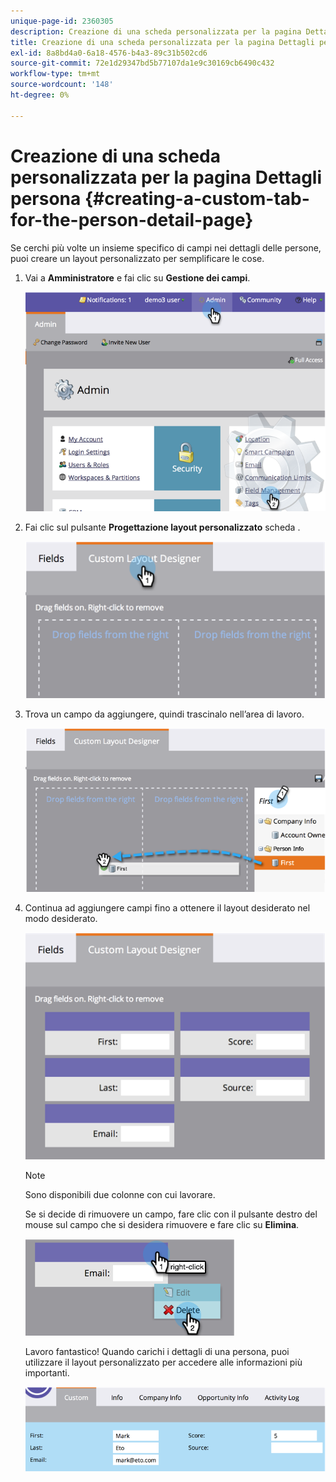 ```yaml
---
unique-page-id: 2360305
description: Creazione di una scheda personalizzata per la pagina Dettagli persona - Marketo Docs - Documentazione del prodotto
title: Creazione di una scheda personalizzata per la pagina Dettagli persona
exl-id: 8a8bd4a0-6a18-4576-b4a3-89c31b502cd6
source-git-commit: 72e1d29347bd5b77107da1e9c30169cb6490c432
workflow-type: tm+mt
source-wordcount: '148'
ht-degree: 0%

---
```


# Creazione di una scheda personalizzata per la pagina Dettagli persona {#creating-a-custom-tab-for-the-person-detail-page}

Se cerchi più volte un insieme specifico di campi nei dettagli delle persone, puoi creare un layout personalizzato per semplificare le cose.

1. Vai a **Amministratore** e fai clic su **Gestione dei campi**.

   ![](assets/image2014-9-16-16-3a41-3a41.png)

1. Fai clic sul pulsante **Progettazione layout personalizzato** scheda .

   ![](assets/image2014-9-16-16-3a41-3a55.png)

1. Trova un campo da aggiungere, quindi trascinalo nell’area di lavoro.

   ![](assets/three-1.png)

1. Continua ad aggiungere campi fino a ottenere il layout desiderato nel modo desiderato.

   ![](assets/image2014-9-16-16-3a42-3a25.png)

   >[!NOTE]
   >
   >Sono disponibili due colonne con cui lavorare.

   Se si decide di rimuovere un campo, fare clic con il pulsante destro del mouse sul campo che si desidera rimuovere e fare clic su **Elimina**.

   ![](assets/image2014-9-16-16-3a43-3a56.png)

   Lavoro fantastico! Quando carichi i dettagli di una persona, puoi utilizzare il layout personalizzato per accedere alle informazioni più importanti.

   ![](assets/six-1.png)
